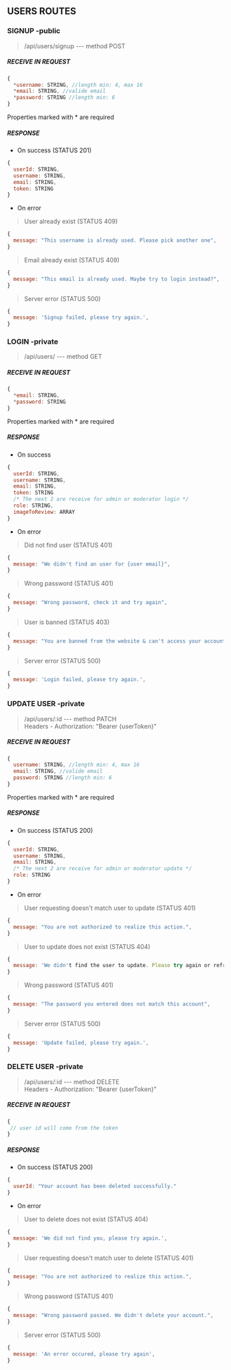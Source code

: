 ## USERS ROUTES

### SIGNUP -public

> /api/users/signup   --- method POST

##### RECEIVE IN REQUEST

```javascript
{
  *username: STRING, //length min: 4, max 16
  *email: STRING, //valide email
  *password: STRING //length min: 6
}
```
Properties marked with * are required

##### RESPONSE

*  On success (STATUS 201)
```javascript
{
  userId: STRING,
  username: STRING,
  email: STRING,
  token: STRING
}
```
*  On error

> User already exist (STATUS 409)
```javascript
{
  message: "This username is already used. Please pick another one",
}
```

> Email already exist (STATUS 409)
```javascript
{
  message: "This email is already used. Maybe try to login instead?",
}
```

> Server error (STATUS 500)
```javascript
{
  message: 'Signup failed, please try again.',
}
```


### LOGIN -private

> /api/users/   --- method GET

##### RECEIVE IN REQUEST

```javascript
{
  *email: STRING, 
  *password: STRING
}
```
Properties marked with * are required

##### RESPONSE

*  On success
```javascript
{
  userId: STRING,
  username: STRING,
  email: STRING,
  token: STRING
  /* The next 2 are receive for admin or moderator login */
  role: STRING,
  imageToReview: ARRAY
}
```
*  On error

> Did not find user (STATUS 401)
```javascript
{
  message: "We didn't find an user for {user email}",
}
```

> Wrong password (STATUS 401)
```javascript
{
  message: "Wrong password, check it and try again",
}
```

> User is banned (STATUS 403)
```javascript
{
  message: "You are banned from the website & can't access your account",
}
```

> Server error (STATUS 500)
```javascript
{
  message: 'Login failed, please try again.',
}
```


### UPDATE USER -private

> /api/users/:id   --- method PATCH <br/>
> Headers - Authorization: "Bearer {userToken}"

##### RECEIVE IN REQUEST

```javascript
{
  username: STRING, //length min: 4, max 16
  email: STRING, //valide email
  password: STRING //length min: 6
}
```
Properties marked with * are required

##### RESPONSE

*  On success (STATUS 200)
```javascript
{
  userId: STRING,
  username: STRING,
  email: STRING,
  /* The next 2 are receive for admin or moderator update */
  role: STRING
}
```
*  On error

> User requesting doesn't match user to update (STATUS 401)
```javascript
{
  message: "You are not authorized to realize this action.",
}
```

> User to update does not exist (STATUS 404)
```javascript
{
  message: 'We didn't find the user to update. Please try again or refresh your page.',
}
```

> Wrong password (STATUS 401)
```javascript
{
  message: "The password you entered does not match this account",
}
```

> Server error (STATUS 500)
```javascript
{
  message: 'Update failed, please try again.',
}
```


### DELETE USER -private

> /api/users/:id   --- method DELETE <br/>
> Headers - Authorization: "Bearer {userToken}"

##### RECEIVE IN REQUEST

```javascript
{
 // user id will come from the token
}
```

##### RESPONSE

*  On success (STATUS 200)
```javascript
{
  userId: "Your account has been deleted successfully."
}
```
*  On error

> User to delete does not exist (STATUS 404)
```javascript
{
  message: 'We did not find you, please try again.',
}
```

> User requesting doesn't match user to delete (STATUS 401)
```javascript
{
  message: "You are not authorized to realize this action.",
}
```

> Wrong password (STATUS 401)
```javascript
{
  message: "Wrong password passed. We didn't delete your account.",
}
```

> Server error (STATUS 500)
```javascript
{
  message: 'An error occured, please try again',
}
```
